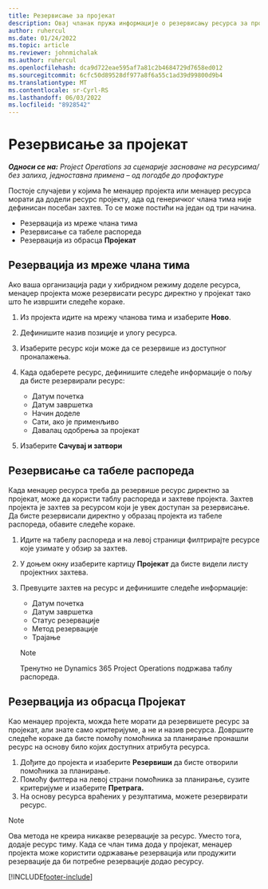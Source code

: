 ```yaml
---
title: Резервисање за пројекат
description: Овај чланак пружа информације о резервисању ресурса за пројекат.
author: ruhercul
ms.date: 01/24/2022
ms.topic: article
ms.reviewer: johnmichalak
ms.author: ruhercul
ms.openlocfilehash: dca9d722eae595af7a81c2b4684729d7658ed012
ms.sourcegitcommit: 6cfc50d89528df977a8f6a55c1ad39d99800d9b4
ms.translationtype: MT
ms.contentlocale: sr-Cyrl-RS
ms.lasthandoff: 06/03/2022
ms.locfileid: "8928542"
---
```

# <a name="book-to-a-project"></a>Резервисање за пројекат

_**Односи се на:** Project Operations за сценарије засноване на ресурсима/без залиха, једноставна примена – од погодбе до профактуре_

Постоје случајеви у којима ће менаџер пројекта или менаџер ресурса морати да додели ресурс пројекту, ада од генеричког члана тима није дефинисан посебан захтев. То се може постићи на један од три начина.

- Резервација из мреже члана тима
- Резервисање са табеле распореда
- Резервација из обрасца **Пројекат**

## <a name="book-from-the-team-member-grid"></a>Резервација из мреже члана тима

Ако ваша организација ради у хибридном режиму доделе ресурса, менаџер пројекта може резервисати ресурс директно у пројекат тако што ће извршити следеће кораке.

1. Из пројекта идите на мрежу чланова тима и изаберите **Ново**.
2. Дефинишите назив позиције и улогу ресурса.
3. Изаберите ресурс који може да се резервише из доступног проналажења.
4. Када одаберете ресурс, дефинишите следеће информације о пољу да бисте резервирали ресурс:

    - Датум почетка
    - Датум завршетка
    - Начин доделе
    - Сати, ако је применљиво
    - Давалац одобрења за пројекат

6. Изаберите **Сачувај и затвори**

## <a name="book-from-the-schedule-board"></a>Резервисање са табеле распореда

Када менаџер ресурса треба да резервише ресурс директно за пројекат, може да користи таблу распореда и захтеве пројекта. Захтев пројекта је захтев за ресурсом који је увек доступан за резервисање. Да бисте резервисали директно у образац пројекта из табеле распореда, обавите следеће кораке.

1. Идите на табелу распореда и на левој страници филтрирајте ресурсе које узимате у обзир за захтев.
2. У доњем окну изаберите картицу **Пројекат** да бисте видели листу пројектних захтева.
3. Превуците захтев на ресурс и дефинишите следеће информације:

    - Датум почетка
    - Датум завршетка
    - Статус резервације
    - Метод резервације
    - Трајање
   
   > [!NOTE]
   > Тренутно не Dynamics 365 Project Operations подржава таблу распореда.   

## <a name="book-from-the-project-form"></a>Резервација из обрасца Пројекат

Као менаџер пројекта, можда ћете морати да резервишете ресурс за пројекат, али знате само критеријуме, а не и назив ресурса. Довршите следеће кораке да бисте помоћу помоћника за планирање пронашли ресурс на основу било којих доступних атрибута ресурса. 

1. Дођите до пројекта и изаберите **Резервиши** да бисте отворили помоћника за планирање.
2. Помоћу филтера на левој страни помоћника за планирање, сузите критеријуме и изаберите **Претрага.**
3. На основу ресурса враћених у резултатима, можете резервирати ресурс.

> [!NOTE]
> Ова метода не креира никакве резервације за ресурс. Уместо тога, додаје ресурс тиму. Када се члан тима дода у пројекат, менаџер пројекта може користити одржавање резервација или продужити резервације да би потребне резервације додао ресурсу.


[!INCLUDE[footer-include](../includes/footer-banner.md)]
